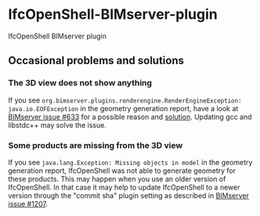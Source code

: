 IfcOpenShell-BIMserver-plugin
=============================

IfcOpenShell BIMserver plugin

Occasional problems and solutions
-----------------

### The 3D view does not show anything
If you see `org.bimserver.plugins.renderengine.RenderEngineException: java.io.EOFException` in the geometry generation report, have a look at [BIMserver issue #633](https://github.com/opensourceBIM/BIMserver/issues/633) for a possible reason and [solution](https://github.com/opensourceBIM/BIMserver/issues/633#issuecomment-341644945). Updating gcc and libstdc++ may solve the issue.

### Some products are missing from the 3D view
If you see `java.lang.Exception: Missing objects in model` in the geometry generation report, IfcOpenShell was not able to generate geometry for these products. This may happen when you use an older version of IfcOpenShell. In that case it may help to update IfcOpenShell to a newer version through the "commit sha" plugin setting as described in [BIMserver issue #1207](https://github.com/opensourceBIM/BIMserver/issues/1207#issuecomment-878117652).
